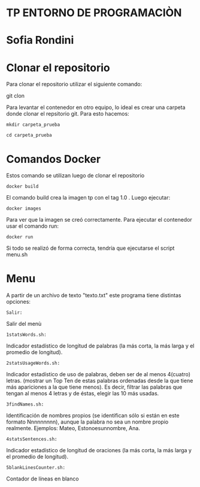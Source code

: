 # TP ENTORNO DE PROGRAMACIÒN
# Sofia Rondini

# Clonar el repositorio

Para clonar el repositorio utilizar el siguiente comando:

git clon

Para levantar el contenedor en otro equipo, lo ideal es crear una carpeta donde clonar el repsitorio git. Para esto hacemos:

    mkdir carpeta_prueba

    cd carpeta_prueba


# Comandos Docker

Estos comando se utilizan luego de clonar el repositorio

    docker build 
    
El comando build crea la imagen tp con el tag 1.0 . Luego ejecutar:

    docker images

Para ver que la imagen se creó correctamente. Para ejecutar el contenedor usar el comando run:

    docker run 

Si todo se realizó de forma correcta, tendría que ejecutarse el script menu.sh

# Menu
A partir de un archivo de texto "texto.txt" este programa tiene distintas opciones:

    Salir:

Salir del menù

    1statsWords.sh:

Indicador estadístico de longitud de palabras (la más corta, la más larga y el promedio de longitud).

    2statsUsageWords.sh:

Indicador estadístico de uso de palabras, deben ser de al menos 4(cuatro) letras. (mostrar un Top Ten de estas palabras ordenadas desde la que tiene más apariciones a la que tiene menos). Es decir, filtrar las palabras que tengan al menos 4 letras y de éstas, elegir las 10 más usadas.

    3findNames.sh:

Identificación de nombres propios (se identifican sólo si están en este formato Nnnnnnnnn), aunque la palabra no sea un nombre propio realmente. Ejemplos: Mateo, Estonoesunnombre, Ana.

    4statsSentences.sh:
Indicador estadístico de longitud de oraciones (la más corta, la más larga y el promedio de longitud).

    5blankLinesCounter.sh:

Contador de líneas en blanco

